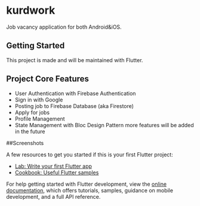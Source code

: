 # kurdwork

Job vacancy application for both Android&iOS.

## Getting Started

This project is made and will be maintained with Flutter.

## Project Core Features
- User Authentication with Firebase Authentication
- Sign in with Google
- Posting job to Firebase Database (aka Firestore)
- Apply for jobs
- Profile Management
- State Management with Bloc Design Pattern
more features will be added in the future


##Screenshots


A few resources to get you started if this is your first Flutter project:

- [Lab: Write your first Flutter app](https://docs.flutter.dev/get-started/codelab)
- [Cookbook: Useful Flutter samples](https://docs.flutter.dev/cookbook)

For help getting started with Flutter development, view the
[online documentation](https://docs.flutter.dev/), which offers tutorials,
samples, guidance on mobile development, and a full API reference.
